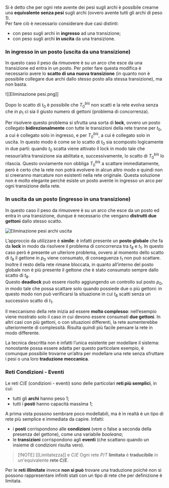 Si è detto che per ogni rete avente dei pesi sugli archi è possibile crearne una **equivalente senza pesi** sugli archi (ovvero avente tutti gli archi di peso 1).  
Per fare ciò è necessario considerare due casi distinti:
- con peso sugli archi in **ingresso** ad una transizione;
- con peso sugli archi **in uscita** da una transizione.

### In ingresso in un posto (uscita da una transizione)

In questo caso il peso da rimuovere è su un arco che esce da una transizione ed entra in un posto.
Per poter fare questa modifica è necessario avere lo **scatto di una nuova transizione** (in quanto non è possibile collegare due archi dallo stesso posto alla stessa transizione), ma non basta. 

![[Eliminazione pesi.png]]

Dopo lo scatto di $t_0$ è possibile che $T_0^{bis}$ non scatti e la rete evolva senza che in $p_1$ ci sia il giusto numero di gettoni (problema di concorrenza).

Per risolvere questo problema si sfrutta una sorta di **lock**, ovvero un posto collegato **bidirezionalmente** con tutte le transizioni della rete tranne per $t_0$, a cui è collegato solo in ingresso, e per $T_0^{bis}$, a cui è collegato solo in uscita. In questo modo è come se lo scatto di $t_0$ sia scomposto logicamente in due parti: quando $t_0$ scatta viene attivato il lock in modo tale che nessun’altra transizione sia abilitata e, successivamente, lo scatto di $T_0^{bis}$ lo rilascia. 
Questo ovviamente non obbliga $T_0^{bis}$ a scattare immediatamente, però è certo che la rete non potrà evolvere in alcun altro modo e quindi non si creeranno marcature non esistenti nella rete originale. Questa soluzione non è molto elegante perché esiste un posto avente in ingresso un arco per ogni transizione della rete.
### In uscita da un posto (ingresso in una transizione)

In questo caso il peso da rimuovere è su un arco che esce da un posto ed entra in una transizione, dunque è necessario che vengano **distrutti due gettoni** dallo stesso scatto.

![Eliminazione pesi archi uscita](https://marcobuster.github.io/sweng/assets/14_eliminazione-archi-uscita.png)

L’approccio da utilizzare è **simile**: è infatti presente un **posto globale** che fa da **lock** in modo da risolvere il problema di concorrenza tra $t_8$ e $t_1$. In questo caso però è presente un ulteriore problema, ovvero al momento dello scatto di $t_8$ il gettone in $p_0$ viene consumato, di conseguenza $t_1$ non può scattare. Inoltre il resto della rete rimane bloccata, in quanto all’interno del posto globale non è più presente il gettone che è stato consumato sempre dallo scatto di $t_8$.  
Questo **deadlock** può essere risolto aggiungendo un controllo sul posto $p_0$, in modo tale che possa scattare solo quando possiede due o più gettoni: in questo modo non può verificarsi la situazione in cui $t_8$ scatti senza un successivo scatto di $t_1$.

Il meccanismo della rete inizia ad essere **molto complesso**: nell’esempio viene mostrato solo il caso in cui devono essere consumati **due gettoni**. In altri casi con più gettoni, o con situazioni differenti, la rete aumenterebbe ulteriormente di complessità. Risulta quindi più facile pensare la rete in modo differente.

La tecnica descritta non è infatti l’unica esistente per modellare il sistema: nonostante possa essere adatta per questo particolare esempio, è comunque possibile trovarne un’altra per modellare una rete senza sfruttare i pesi o una loro **traduzione meccanica**.

### Reti Condizioni - Eventi

Le reti $C/E$ (condizioni - eventi) sono delle particolari **reti più semplici**, in cui:
- tutti gli **archi** hanno peso 1;
- tutti i **posti** hanno capacità massima 1;

A prima vista possono sembrare poco modellabili, ma è in realtà è un tipo di rete più semplice e immediata da capire. 
Infatti: 
- i **posti** corrispondono alle **condizioni** (vere o false a seconda della presenza del gettone), come una variabile *booleana*;
- le **transizioni** corrispondono agli **eventi** (che scattano quando un insieme di condizioni risulta vero).


> [!NOTE] [[Limitatezza]] e $C/E$
> Ogni rete $P/T$ **limitata** è **traducibile** in un'equivalente **rete $C/E$**. 

Per le **reti illimitate** invece **non si può** trovare una traduzione poiché non si possono rappresentare infiniti stati con un tipo di rete che per definizione è limitata.